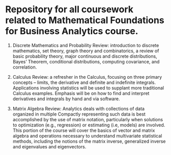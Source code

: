 # Repository for all coursework related to Mathematical Foundations for Business Analytics course.

1.  Discrete Mathematics and Probability Review:  introduction to discrete mathematics, set theory, graph theory and combinatorics, a review of basic probability theory, major continuous and discrete distributions, Bayes’ Theorem, conditional distributions, computing covariance, and correlation.

2.  Calculus Review: a refresher in the Calculus, focusing on three primary concepts – limits, the derivative and definite and indefinite integrals. Applications involving statistics will be used to supplant more traditional Calculus examples.  Emphasis will be on how to find and interpret derivatives and integrals by hand and via software.

3.  Matrix Algebra Review: Analytics deals with collections of data organized in multiple Compactly representing such data is best accomplished by the use of matrix notation, particularly when solutions to optimization (e.g., regression) or estimating (i.e, models) are involved. This portion of the course will cover the basics of vector and matrix algebra and operations necessary to understand multivariate statistical methods, including the notions of the matrix inverse, generalized inverse and eigenvalues and eigenvectors.
